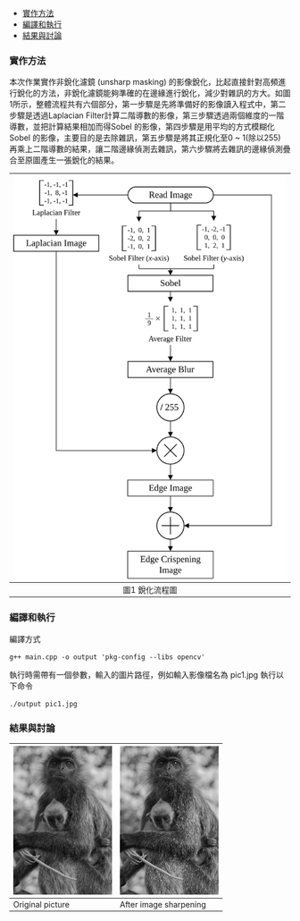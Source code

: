 - [實作方法](#實作方法)
- [編譯和執行](#編譯和執行)
- [結果與討論](#結果與討論)

### 實作方法
本次作業實作非銳化濾鏡 (unsharp masking) 的影像銳化，比起直接針對高頻進行銳化的方法，非銳化濾鏡能夠準確的在邊緣進行銳化，減少對雜訊的方大。如圖1所示，整體流程共有六個部分，第一步驟是先將準備好的影像讀入程式中，第二步驟是透過Laplacian Filter計算二階導數的影像，第三步驟透過兩個維度的一階導數，並把計算結果相加而得Sobel 的影像，第四步驟是用平均的方式模糊化Sobel 的影像，主要目的是去除雜訊，第五步驟是將其正規化至0 ~ 1(除以255) 再乘上二階導數的結果，讓二階邊緣偵測去雜訊，第六步驟將去雜訊的邊緣偵測疊合至原圖產生一張銳化的結果。

|![](https://github.com/vkmouse/Homework_DIP/blob/master/figure/HW3-3.svg)|
|:---:|
| 圖1 銳化流程圖 |


### 編譯和執行
編譯方式

	g++ main.cpp -o output 'pkg-config --libs opencv'
	
執行時需帶有一個參數，輸入的圖片路徑，例如輸入影像檔名為 pic1.jpg 執行以下命令

	./output pic1.jpg

### 結果與討論

|<img src="https://github.com/vkmouse/Homework_DIP/blob/master/figure/HW3-1.jpg" width="177" height="266" />|<img src="https://github.com/vkmouse/Homework_DIP/blob/master/figure/HW3-2.jpg" width="177" height="266" />|
|---|---|
| Original picture | After image sharpening |